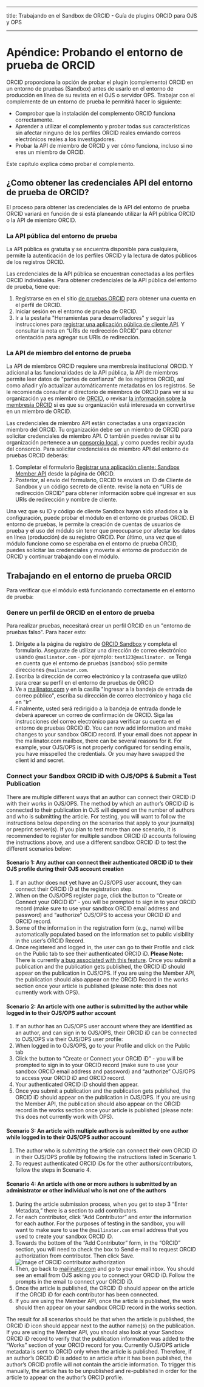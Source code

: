 - - -
title: Trabajando en el Sandbox de ORCID - Guía de plugins ORCID para OJS y OPS
- - -

# Apéndice: Probando el entorno de prueba de ORCID

ORCID proporciona la opción de probar el plugin (complemento) ORCID en un entorno de pruebas (Sandbox) antes de usarlo en el entorno de producción en línea de su revista en el OJS o servidor OPS. Trabajar con el complemente de un entorno de prueba le permitirá hacer lo siguiente:

* Comprobar que la instalación del complemento ORCID funciona correctamente.
* Aprender a utilizar el complemento y probar todas sus características sin afectar ninguno de los perfiles ORCID reales enviando correos electrónicos reales a los investigadores.
* Probar la API de miembro de ORCID y ver cómo funciona, incluso si no eres un miembro de ORCID.

Este capítulo explica cómo probar el complemento.

## ¿Como obtener las credenciales API del entorno de prueba de ORCID?

El proceso para obtener las credenciales de la API del entorno de prueba ORCID variará en función de si está planeando utilizar la API pública ORCID o la API de miembro ORCID.

### La API pública del entorno de prueba

La API pública es gratuita y se encuentra disponible para cualquiera, permite la autenticación de los perfiles ORCID y la lectura de datos públicos de los registros ORCID.

Las credenciales de la API pública se encuentran conectadas a los perfiles ORCID individuales. Para obtener credenciales de la API pública del entorno de prueba, tiene que:

1. Regístrarse en en el sitio [de pruebas ORCID](https://sandbox.orcid.org) para obtener una cuenta en el perfil de ORCID.
2. Iniciar sesión en el entorno de prueba de ORCID.
3. Ir a la pestaña "Herramientas para desarrolladores" y seguir las instrucciones para [registrar una aplicación pública de cliente API](https://support.orcid.org/hc/en-us/articles/360006897174-Register-a-public-API-client-application). Y consultar la nota en “URIs de redirección ORCID” para obtener orientación para agregar sus URIs de redirección.

### La API de miembro del entorno de prueba

La API de miembros ORCID requiere una membresía institucional ORCID. Y adicional a las funcionalidades de la API pública, la API de miembros permite leer datos de "partes de confianza" de los registros ORCID, así como añadir y/o actualizar automáticamente metadatos en los registros. Se le recomienda consultar el directorio de miembros de ORCID para ver si su organización ya es miembro de [ORCID](https://orcid.org/members), o revisar [la información sobre la membresía ORCID](https://orcid.org/about/membership) si es que su organización está interesada en convertirse en un miembro de ORCID.

Las credenciales de miembro API están conectadas a una organización miembro del ORCID. Tu organización debe ser un miembro de ORCID para solicitar credenciales de miembro API. O también puedes revisar si tu organización pertenece a un [consorcio local](https://orcid.org/consortia), y como puedes recibir ayuda del consorcio. Para solicitar credenciales de miembro API del entorno de pruebas ORCID deberás:

1. Completar el formulario [Registrar una aplicación cliente: Sandbox Member API](https://orcid.org/content/register-client-application-sandbox) desde la página de ORCID.
2. Posterior, al envío del formulario, ORCID te enviará un ID de Cliente de Sandbox y un código secreto de cliente. revise la nota en “URIs de redirección ORCID” para obtener información sobre qué ingresar en sus URIs de redirección y nombre de cliente.

Una vez que su ID y código de cliente Sandbox hayan sido añadidos a la configuración, puede probar el módulo en el entorno de pruebas ORCID. El entorno de pruebas, le permite la creación de cuentas de usuarios de prueba y el uso del módulo sin tener que preocuparse por afectar los datos en línea (producción) de su registro ORCID. Por último, una vez que el módulo funcione como se esperaba en el entorno de prueba ORCID, puedes solicitar las credenciales y moverte al entorno de producción de ORCID y continuar trabajando con el módulo.

## Trabajando en el entorno de prueba ORCID

Para verificar que el módulo está funcionando correctamente en el entorno de prueba:

### Genere un perfil de ORCID en el entoro de prueba

Para realizar pruebas, necesitará crear un perfil ORCID en un "entorno de pruebas falso". Para hacer esto:

1. Dirígete a la página de registro de [ORCID Sandbox](https://sandbox.orcid.org/register) y completa el formulario. Asegurate de utilizar una dirección de correo electrónico usando `@mailinator.com` - por ejemplo: `test123@mailinator. om` Tenga en cuenta que el entorno de pruebas (sandbox) sólo permite direcciones `@mailinator.com`.
2. Escriba la dirección de correo electrónico y la contraseña que utilizó para crear su perfil en el entorno de pruebas de ORCID
3. Ve a [mailinator.com](https://www.mailinator.com/) y en la casilla "Ingresar a la bandeja de entrada de correo público", escriba su dirección de correo electrónico y haga clic en "Ir"
4. Finalmente, usted será redirigido a la bandeja de entrada donde le deberá aparecer un correo de confirmación de ORCID. Siga las instrucciones del correo electrónico para verificar su cuenta en el entorno de pruebas ORCID iD. You can now add information and make changes to your sandbox ORCID record. If your email does not appear in the mailinator.com mailbox, there can be several reasons for it. For example, your OJS/OPS is not properly configured for sending emails, you have misspelled the credentials. Or you may have swapped the client id and secret.

### Connect your Sandbox ORCID iD with OJS/OPS & Submit a Test Publication

There are multiple different ways that an author can connect their ORCID iD with their works in OJS/OPS. The method by which an author’s ORCID iD is connected to their publication in OJS will depend on the number of authors and who is submitting the article. For testing, you will want to follow the instructions below depending on the scenarios that apply to your journal(s) or preprint server(s). If you plan to test more than one scenario, it is recommended to register for multiple sandbox ORCID iD accounts following the instructions above, and use a different sandbox ORCID iD to test the different scenarios below:

#### Scenario 1: Any author can connect their authenticated ORCID iD to their OJS profile during their OJS account creation

1. If an author does not yet have an OJS/OPS user account, they can connect their ORCID iD at the registration step.
2. When on the OJS/OPS register page, click the button to “Create or Connect your ORCID iD” - you will be prompted to sign in to your ORCID record (make sure to use your sandbox ORCID email address and password) and “authorize” OJS/OPS to access your ORCID iD and ORCID record.
3. Some of the information in the registration form (e.g., name) will be automatically populated based on the information set to public visibility in the user’s ORCID Record.
4. Once registered and logged in, the user can go to their Profile and click on the Public tab to see their authenticated ORCID iD. **Please Note:** There is currently [a bug associated with this feature](https://github.com/pkp/orcidProfile/issues/158). Once you submit a publication and the publication gets published, the ORCID iD should appear on the publication in OJS/OPS. If you are using the Member API, the publication should also appear on the ORCID Record in the works section once your article is published (please note: this does not currently work with OPS).

#### Scenario 2: An article with one author is submitted by the author while logged in to their OJS/OPS author account

1. If an author has an OJS/OPS user account where they are identified as an author, and can sign in to OJS/OPS, their ORCID iD can be connected to OJS/OPS via their OJS/OPS user profile:
2. When logged in to OJS/OPS, go to your Profile and click on the Public tab
3. Click the button to “Create or Connect your ORCID iD” - you will be prompted to sign in to your ORCID record (make sure to use your sandbox ORCID email address and password) and “authorize” OJS/OPS to access your ORCID iD and ORCID record.
4. Your authenticated ORCID iD should then appear.
5. Once you submit a publication and the publication gets published, the ORCID iD should appear on the publication in OJS/OPS. If you are using the Member API, the publication should also appear on the ORCID record in the works section once your article is published (please note: this does not currently work with OPS).

#### Scenario 3: An article with multiple authors is submitted by one author while logged in to their OJS/OPS author account

1. The author who is submitting the article can connect their own ORCID iD in their OJS/OPS profile by following the instructions listed in Scenario 1.
2. To request authenticated ORCID iDs for the other authors/contributors, follow the steps in Scenario 4.

#### Scenario 4: An article with one or more authors is submitted by an administrator or other individual who is not one of the authors

1. During the article submission process, when you get to step 3 “Enter Metadata,” there is a section to add contributors.
2. For each contributor, click “Add Contributor” and enter the information for each author. For the purposes of testing in the sandbox, you will want to make sure to use the `@mailinator.com` email address that you used to create your sandbox ORCID iD.
3. Towards the bottom of the “Add Contributor” form, in the “ORCID” section, you will need to check the box to Send e-mail to request ORCID authorization from contributor. Then click Save. ![Image of ORCID contributor authorization](./assets/orcid-contributor-authorization.png)
4. Then, go back to [mailinator.com](https://www.mailinator.com) and go to your email inbox. You should see an email from OJS asking you to connect your ORCID iD. Follow the prompts in the email to connect your ORCID iD.
5. Once the article is published, the ORCID iD should appear on the article if the ORCID iD for each contributor has been connected.
6. If you are using the Member API, once the article is published, the work should then appear on your sandbox ORCID record in the works section.

The result for all scenarios should be that when the article is published, the ORCID iD icon should appear next to the author name(s) on the publication. If you are using the Member API, you should also look at your Sandbox ORCID iD record to verify that the publication information was added to the “Works” section of your ORCID record for you. Currently OJS/OPS article metadata is sent to ORCID only when the article is published. Therefore, if an author’s ORCID iD is added to an article after it has been published, the author’s ORCID profile will not contain the article information. To trigger this manually, the article has to be unpublished and re-published in order for the article to appear on the author’s ORCID profile.
